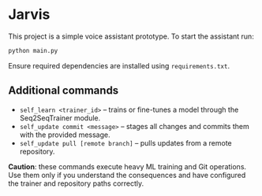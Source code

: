 # Jarvis

This project is a simple voice assistant prototype. To start the assistant run:

```bash
python main.py
```

Ensure required dependencies are installed using `requirements.txt`.

## Additional commands

- `self_learn <trainer_id>` – trains or fine-tunes a model through the Seq2SeqTrainer module.
- `self_update commit <message>` – stages all changes and commits them with the provided message.
- `self_update pull [remote branch]` – pulls updates from a remote repository.

**Caution**: these commands execute heavy ML training and Git operations. Use them only if you understand the consequences and have configured the trainer and repository paths correctly.
